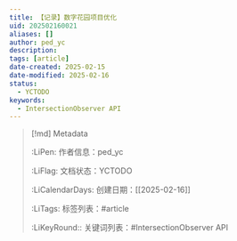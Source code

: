 ```yaml
---
title: 【记录】数字花园项目优化
uid: 202502160021
aliases: []
author: ped_yc
description: 
tags: [article]
date-created: 2025-02-15
date-modified: 2025-02-16
status:
  - YCTODO
keywords:
  - IntersectionObserver API
---
```


> [!md] Metadata
>
> :LiPen: 作者信息：ped_yc
>
>
> :LiFlag: 文档状态：YCTODO
>
>
> :LiCalendarDays: 创建日期：[[2025-02-16]]
>
>
> :LiTags: 标签列表：#article
>
>
> :LiKeyRound:: 关键词列表：#IntersectionObserver API
